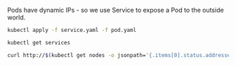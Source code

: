 Pods have dynamic IPs - so we use Service to expose a Pod to the outside world.

```sh
kubectl apply -f service.yaml -f pod.yaml
```

```sh
kubectl get services
```

```sh
curl http://$(kubectl get nodes -o jsonpath='{.items[0].status.addresses[0].address}'):$(kubectl get svc nginx-service -o jsonpath='{.spec.ports[0].nodePort}')

```